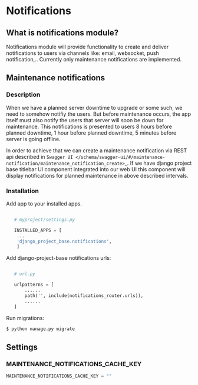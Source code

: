 
# Notifications

## What is notifications module?

Notifications module will provide functionality to create and deliver notifications to users via channels like: email,
websocket, push notification,..
Currently only maintenance notifications are implemented.

## Maintenance notifications

### Description

When we have a planned server downtime to upgrade or some such, we need to somehow notifiy the users.
But before maintenance occurs, the app itself must also notify the users that server will soon
be down for maintenance.
This notifications is presented to users 8 hours before planned downtime, 1 hour before planned
downtime, 5 minutes before server is going offline.

In order to achieve that we can create a maintenance notification via REST api
described in `Swagger UI </schema/swagger-ui/#/maintenance-notification/maintenance_notification_create>`_. If we have
django project base titlebar UI component integrated into our web UI this component will display
notifications for planned maintenance in above described intervals.

### Installation

Add app to your installed apps.

```python

   # myproject/settings.py

   INSTALLED_APPS = [
    ...
    'django_project_base.notifications',
    ]
```


Add django-project-base notifications urls:

```python

   # url.py

   urlpatterns = [
       ......
       path('', include(notifications_router.urls)),
       ......
   ]
```

Run migrations:

```bash
$ python manage.py migrate
```



## Settings

### MAINTENANCE_NOTIFICATIONS_CACHE_KEY

```python
MAINTENANCE_NOTIFICATIONS_CACHE_KEY = ""
```
